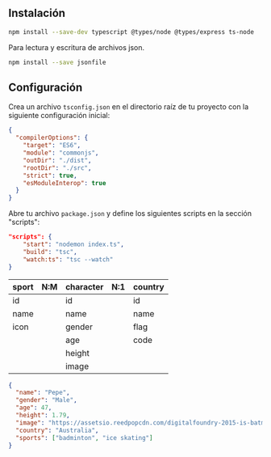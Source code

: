 ## Instalación

```bash
npm install --save-dev typescript @types/node @types/express ts-node
```

Para lectura y escritura de archivos json.

```bash
npm install --save jsonfile
```

## Configuración

Crea un archivo `tsconfig.json` en el directorio raíz de tu proyecto con la siguiente configuración inicial:

```json
{
  "compilerOptions": {
    "target": "ES6",
    "module": "commonjs",
    "outDir": "./dist",
    "rootDir": "./src",
    "strict": true,
    "esModuleInterop": true
  }
}
```

Abre tu archivo `package.json` y define los siguientes scripts en la sección "scripts":

```json
"scripts": {
    "start": "nodemon index.ts",
    "build": "tsc",
    "watch:ts": "tsc --watch"
}
```

| sport | N:M | character | N:1 | country |
| ----- | --- | --------- | --- | ------- |
| id    |     | id        |     | id      |
| name  |     | name      |     | name    |
| icon  |     | gender    |     | flag    |
|       |     | age       |     | code    |
|       |     | height    |     |         |
|       |     | image     |     |         |

```json
{
  "name": "Pepe",
  "gender": "Male",
  "age": 47,
  "height": 1.79,
  "image": "https://assetsio.reedpopcdn.com/digitalfoundry-2015-is-batman-arkham-knight-the-generational-leap-we-were-hoping-for-1435051185884.jpg?width=1200&height=1200&fit=crop&quality=100&format=png&enable=upscale&auto=webp",
  "country": "Australia",
  "sports": ["badminton", "ice skating"]
}
```
